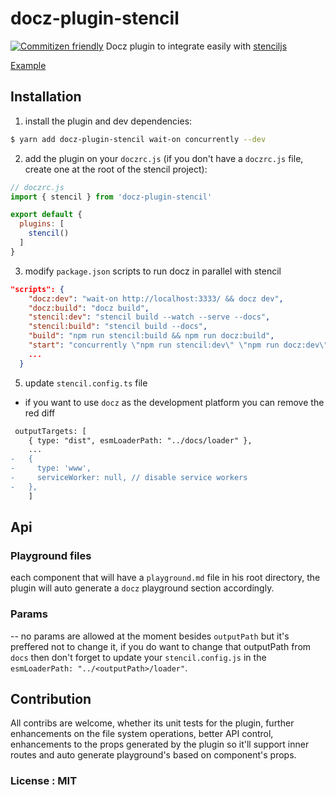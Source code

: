 # docz-plugin-stencil
[![Commitizen friendly](https://img.shields.io/badge/commitizen-friendly-brightgreen.svg)](http://commitizen.github.io/cz-cli/)
Docz plugin to integrate easily with [stenciljs](https://stenciljs.com)

[Example](https://github.com/danielnetzer/docz-plugin-stencil/tree/master/example)

## Installation

 1. install the plugin and dev dependencies:

```bash
$ yarn add docz-plugin-stencil wait-on concurrently --dev
```

2. add the plugin on your `doczrc.js` (if you don't have a `doczrc.js` file, create one at the root of the stencil project):

```js
// doczrc.js
import { stencil } from 'docz-plugin-stencil'

export default {
  plugins: [
    stencil()
  ]
}
```

3. modify `package.json` scripts to run docz in parallel with stencil

```json
"scripts": {
    "docz:dev": "wait-on http://localhost:3333/ && docz dev",
    "docz:build": "docz build",
    "stencil:dev": "stencil build --watch --serve --docs",
    "stencil:build": "stencil build --docs",
    "build": "npm run stencil:build && npm run docz:build",
    "start": "concurrently \"npm run stencil:dev\" \"npm run docz:dev\"",
    ...
  }
```

5. update `stencil.config.ts` file
* if you want to use `docz` as the development platform you can remove the red diff
```diff
 outputTargets: [
    { type: "dist", esmLoaderPath: "../docs/loader" },
    ...
-   {
-     type: 'www',
-     serviceWorker: null, // disable service workers
-   },
    ]
```

## Api
### Playground files

each component that will have a `playground.md` file in his root directory, the plugin will auto generate a `docz` playground section accordingly.

### Params
-- no params are allowed at the moment besides `outputPath` but it's preffered not to change it, if you do want to change that outputPath from `docs` then don't forget to update your `stencil.config.js` in the `esmLoaderPath: "../<outputPath>/loader"`.

## Contribution
All contribs are welcome, whether its unit tests for the plugin, further enhancements on the file system operations, better API control, enhancements to the props generated by the plugin so it'll support inner routes and auto generate playground's based on component's props.

### License : MIT